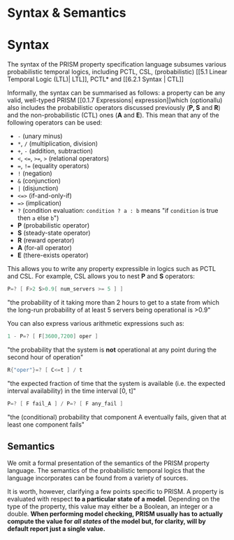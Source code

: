 # Syntax & Semantics

# Syntax

The syntax of the PRISM property specification language subsumes various probabilistic temporal logics, including PCTL, CSL, (probabilistic) [[5.1 Linear Temporal Logic (LTL)| LTL]], PCTL* and [[6.2.1 Syntax | CTL]]

Informally, the syntax can be summarised as follows: a property can be any valid, well-typed PRISM [[0.1.7 Expressions| expression]]which (optionallu) also includes the probabilistic operators discussed previously (**P, S** and **R**) and the non-probabilistic (CTL) ones (**A** and **E**). This mean that any of the following operators can be used:

- `-` (unary minus)
- `*`, `/` (multiplication, division)
- `+`, `-` (addition, subtraction)
- `<`, `<=`, `>=`, `>` (relational operators)
- `=`, `!=` (equality operators)
- `!` (negation)
- `&` (conjunction)
- `|` (disjunction)
- `<=>` (if-and-only-if)
- `=>` (implication)
- `?` (condition evaluation: `condition ? a : b` means "if `condition` is true then `a` else `b`")
- **P** (probabilistic operator)
- **S** (steady-state operator)
- **R** (reward operator)
- **A** (for-all operator)
- **E** (there-exists operator)



This allows you to write any property expressible in logics such as PCTL and CSL. For example, CSL allows you to nest **P** and **S** operators:

```c
P=? [ F>2 S>0.9[ num_servers >= 5 ] ]  
```

"the probability of it taking more than 2 hours to get to a state from which the long-run probability of at least 5 servers being operational is >0.9"

You can also express various arithmetic expressions such as:

```c
1 - P=? [ F[3600,7200] oper ]  
```

"the probability that the system is **not** operational at any point during the second hour of operation"

```c
R{"oper"}=? [ C<=t ] / t  
```

"the expected fraction of time that the system is available (i.e. the expected interval availability) in the time interval [0, t]"

```c
P=? [ F fail_A ] / P=? [ F any_fail ]  
```

"the (conditional) probability that component A eventually fails, given that at least one component fails"

## Semantics

We omit a formal presentation of the semantics of the PRISM property language. The semantics of the probabilistic temporal logics that the language incorporates can be found from a variety of sources. 

It is worth, however, clarifying a few points specific to PRISM. A property is evaluated with respect **to a particular state of a model**. Depending on the type of the property, this value may either be a Boolean, an integer or a double. **When performing model checking, PRISM usually has to actually compute the value for *all states* of the model but, for clarity, will by default report just a single value.** 

